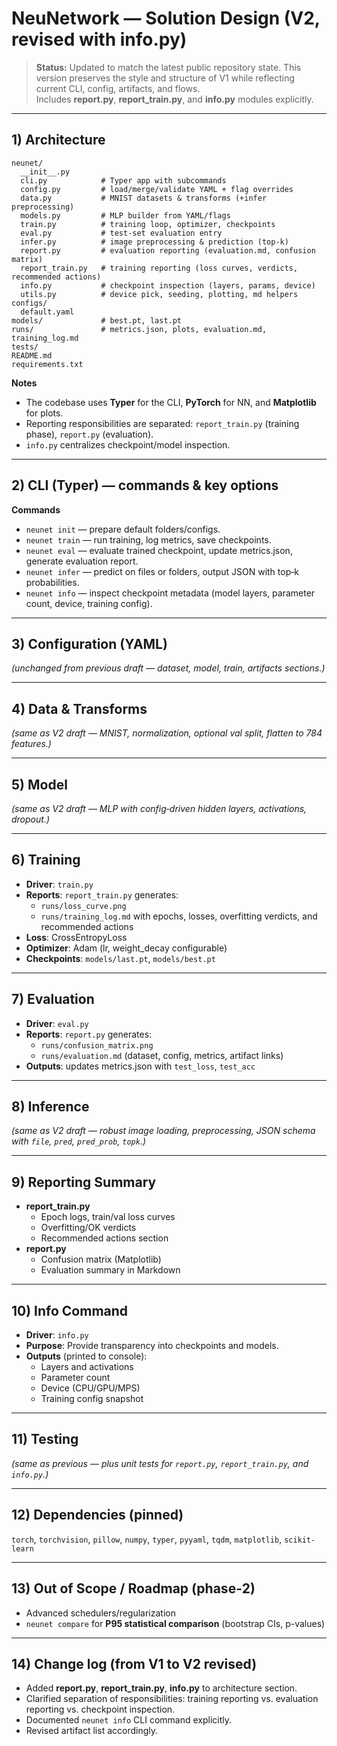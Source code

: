 # NeuNetwork — Solution Design (V2, revised with info.py)

> **Status:** Updated to match the latest public repository state. This version preserves the style and structure of V1 while reflecting current CLI, config, artifacts, and flows.  
> Includes **report.py**, **report_train.py**, and **info.py** modules explicitly.

---

## 1) Architecture

```
neunet/
  __init__.py
  cli.py            # Typer app with subcommands
  config.py         # load/merge/validate YAML + flag overrides
  data.py           # MNIST datasets & transforms (+infer preprocessing)
  models.py         # MLP builder from YAML/flags
  train.py          # training loop, optimizer, checkpoints
  eval.py           # test-set evaluation entry
  infer.py          # image preprocessing & prediction (top-k)
  report.py         # evaluation reporting (evaluation.md, confusion matrix)
  report_train.py   # training reporting (loss curves, verdicts, recommended actions)
  info.py           # checkpoint inspection (layers, params, device)
  utils.py          # device pick, seeding, plotting, md helpers
configs/
  default.yaml
models/             # best.pt, last.pt
runs/               # metrics.json, plots, evaluation.md, training_log.md
tests/
README.md
requirements.txt
```

**Notes**
- The codebase uses **Typer** for the CLI, **PyTorch** for NN, and **Matplotlib** for plots.
- Reporting responsibilities are separated: `report_train.py` (training phase), `report.py` (evaluation).  
- `info.py` centralizes checkpoint/model inspection.

---

## 2) CLI (Typer) — commands & key options

**Commands**

- `neunet init` — prepare default folders/configs.  
- `neunet train` — run training, log metrics, save checkpoints.  
- `neunet eval` — evaluate trained checkpoint, update metrics.json, generate evaluation report.  
- `neunet infer` — predict on files or folders, output JSON with top‑k probabilities.  
- `neunet info` — inspect checkpoint metadata (model layers, parameter count, device, training config).

---

## 3) Configuration (YAML)

*(unchanged from previous draft — dataset, model, train, artifacts sections.)*

---

## 4) Data & Transforms

*(same as V2 draft — MNIST, normalization, optional val split, flatten to 784 features.)*

---

## 5) Model

*(same as V2 draft — MLP with config‑driven hidden layers, activations, dropout.)*

---

## 6) Training

- **Driver**: `train.py`
- **Reports**: `report_train.py` generates:
  - `runs/loss_curve.png`
  - `runs/training_log.md` with epochs, losses, overfitting verdicts, and recommended actions
- **Loss**: CrossEntropyLoss  
- **Optimizer**: Adam (lr, weight_decay configurable)  
- **Checkpoints**: `models/last.pt`, `models/best.pt`  

---

## 7) Evaluation

- **Driver**: `eval.py`  
- **Reports**: `report.py` generates:
  - `runs/confusion_matrix.png`
  - `runs/evaluation.md` (dataset, config, metrics, artifact links)
- **Outputs**: updates metrics.json with `test_loss`, `test_acc`  

---

## 8) Inference

*(same as V2 draft — robust image loading, preprocessing, JSON schema with `file`, `pred`, `pred_prob`, `topk`.)*

---

## 9) Reporting Summary

- **report_train.py**
  - Epoch logs, train/val loss curves
  - Overfitting/OK verdicts
  - Recommended actions section
- **report.py**
  - Confusion matrix (Matplotlib)
  - Evaluation summary in Markdown

---

## 10) Info Command

- **Driver**: `info.py`  
- **Purpose**: Provide transparency into checkpoints and models.  
- **Outputs** (printed to console):
  - Layers and activations
  - Parameter count
  - Device (CPU/GPU/MPS)
  - Training config snapshot

---

## 11) Testing

*(same as previous — plus unit tests for `report.py`, `report_train.py`, and `info.py`.)*

---

## 12) Dependencies (pinned)

`torch`, `torchvision`, `pillow`, `numpy`, `typer`, `pyyaml`, `tqdm`, `matplotlib`, `scikit-learn`

---

## 13) Out of Scope / Roadmap (phase‑2)

- Advanced schedulers/regularization
- `neunet compare` for **P95 statistical comparison** (bootstrap CIs, p-values)

---

## 14) Change log (from V1 to V2 revised)

- Added **report.py**, **report_train.py**, **info.py** to architecture section.
- Clarified separation of responsibilities: training reporting vs. evaluation reporting vs. checkpoint inspection.
- Documented `neunet info` CLI command explicitly.
- Revised artifact list accordingly.
